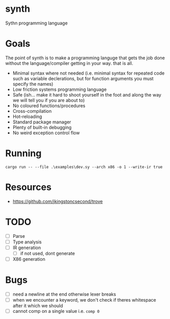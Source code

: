 # synth
Sythn programming language

# Goals
The point of synth is to make a programming languge that gets the job done without the language/compiler getting in your way. that is all.

- Minimal syntax where not needed (i.e. minimal syntax for repeated code such as variable declerations, but for function arguments you must specify the names)
- Low friction systems programming language
- Safe (ish... make it hard to shoot yourself in the foot and along the way we will tell you if you are about to)
- No coloured functions/procedures
- Cross-compilation
- Hot-reloading
- Standard package manager
- Plenty of built-in debugging
- No weird exception control flow

# Running
`cargo run -- --file .\examples\dev.sy --arch x86 -o 1 --write-ir true` 

# Resources
- https://github.com/jkingstoncsecond/trove

# TODO
- [ ] Parse
- [ ] Type analysis
- [ ] IR generation
    - [ ] if not used, dont generate
- [ ] X86 generation

# Bugs
- [ ] need a newline at the end otherwise lexer breaks
- [ ] when we encounter a keyword, we don't check if theres whitespace after it which we should
- [ ] cannot comp on a single value i.e. `comp 0`
